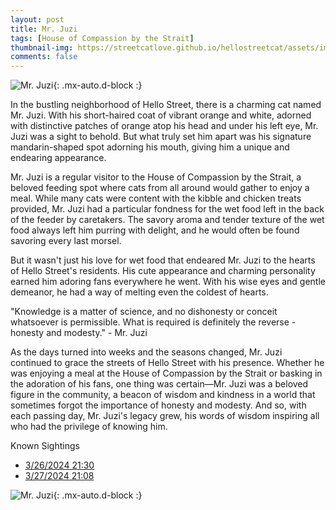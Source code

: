 ```yaml
---
layout: post
title: Mr. Juzi
tags: [House of Compassion by the Strait]
thumbnail-img: https://streetcatlove.github.io/hellostreetcat/assets/img/mr_juzi.png
comments: false
---
```


![Mr. Juzi](https://streetcatlove.github.io/hellostreetcat/assets/img/mr_juzi.png){: .mx-auto.d-block :}

In the bustling neighborhood of Hello Street, there is a charming cat named Mr. Juzi. With his short-haired coat of vibrant orange and white, adorned with distinctive patches of orange atop his head and under his left eye, Mr. Juzi was a sight to behold. But what truly set him apart was his signature mandarin-shaped spot adorning his mouth, giving him a unique and endearing appearance.

Mr. Juzi is a regular visitor to the House of Compassion by the Strait, a beloved feeding spot where cats from all around would gather to enjoy a meal. While many cats were content with the kibble and chicken treats provided, Mr. Juzi had a particular fondness for the wet food left in the back of the feeder by caretakers. The savory aroma and tender texture of the wet food always left him purring with delight, and he would often be found savoring every last morsel.

But it wasn't just his love for wet food that endeared Mr. Juzi to the hearts of Hello Street's residents. His cute appearance and charming personality earned him adoring fans everywhere he went. With his wise eyes and gentle demeanor, he had a way of melting even the coldest of hearts.

"Knowledge is a matter of science, and no dishonesty or conceit whatsoever is permissible. What is required is definitely the reverse - honesty and modesty." - Mr. Juzi

As the days turned into weeks and the seasons changed, Mr. Juzi continued to grace the streets of Hello Street with his presence. Whether he was enjoying a meal at the House of Compassion by the Strait or basking in the adoration of his fans, one thing was certain—Mr. Juzi was a beloved figure in the community, a beacon of wisdom and kindness in a world that sometimes forgot the importance of honesty and modesty. And so, with each passing day, Mr. Juzi's legacy grew, his words of wisdom inspiring all who had the privilege of knowing him.

Known Sightings

* [3/26/2024 21:30](https://youtu.be/-ReROdVr_po?si=yp5GuTHpoNWSwOYs&t=34201)
* [3/27/2024 21:08](https://youtu.be/yEu625WcCxU?si=dTWgPMj4ycIpUrBz&t=32861)

![Mr. Juzi](https://streetcatlove.github.io/hellostreetcat/assets/img/mr_juzi0.png){: .mx-auto.d-block :}